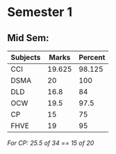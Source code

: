

# Semester 1
## Mid Sem: 

| Subjects | Marks  | Percent |
| -------- | ------ | ------- |
| CCI      | 19.625 | 98.125  |
| DSMA     | 20     | 100     |
| DLD      | 16.8   | 84      |
| OCW      | 19.5   | 97.5    |
| CP       | 15     | 75      |
| FHVE     | 19     | 95      |


*For CP: 25.5 of 34 == 15 of 20*

